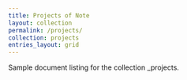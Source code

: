 ```yaml
---
title: Projects of Note
layout: collection
permalink: /projects/
collection: projects
entries_layout: grid
---
```

Sample document listing for the collection _projects.
